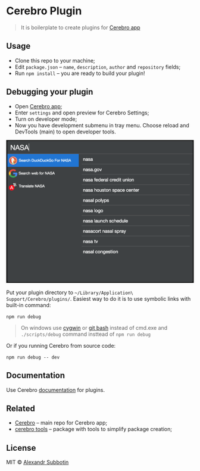 # Cerebro Plugin

> It is boilerplate to create plugins for [Cerebro app](http://www.cerebroapp.com)

## Usage
* Clone this repo to your machine;
* Edit `package.json` – `name`, `description`, `author` and `repository` fields;
* Run `npm install` – you are ready to build your plugin!

## Debugging your plugin
* Open [Cerebro app](http://www.cerebroapp.com);
* Enter `settings` and open preview for Cerebro Settings;
* Turn on developer mode;
* Now you have development submenu in tray menu. Choose reload and DevTools (main) to open developer tools.

![](screenshot.png)

Put your plugin directory to `~/Library/Application\ Support/Cerebro/plugins/`. Easiest way to do it is to use symbolic links with built-in command:
```
npm run debug
```


> On windows use [cygwin](https://www.cygwin.com/) or [git bash](https://git-scm.com/download/win) instead of cmd.exe and `./scripts/debug` command insttead of `npm run debug`

Or if you running Cerebro from source code:
```
npm run debug -- dev
```

## Documentation
Use Cerebro [documentation](https://github.com/KELiON/cerebro/blob/master/docs/plugins.md) for plugins.

## Related

* [Cerebro](http://github.com/KELiON/cerebro) – main repo for Cerebro app;
* [cerebro tools](http://github.com/KELiON/cerebro-tools) – package with tools to simplify package creation;

## License

MIT © [Alexandr Subbotin](http://asubbotin.ru)
